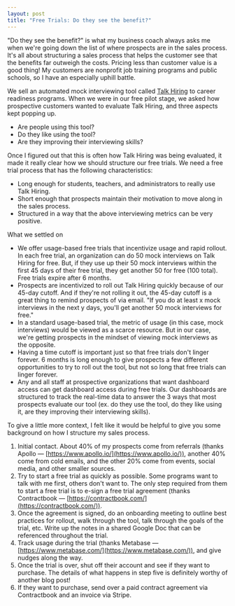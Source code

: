 ```yaml
---
layout: post
title: "Free Trials: Do they see the benefit?"
---
```

"Do they see the benefit?" is what my business coach always asks me when we're going down the list of where prospects are in the sales process.  It's all about structuring a sales process that helps the customer see that the benefits far outweigh the costs.  Pricing less than customer value is a good thing!  My customers are nonprofit job training programs and public schools, so I have an especially uphill battle. 

We sell an automated mock interviewing tool called [Talk Hiring](https://www.talkhiring.com) to career readiness programs.  When we were in our free pilot stage, we asked how prospective customers wanted to evaluate Talk Hiring, and three aspects kept popping up.

- Are people using this tool?
- Do they like using the tool?
- Are they improving their interviewing skills?

Once I figured out that this is often how Talk Hiring was being evaluated, it made it really clear how we should structure our free trials.  We need a free trial process that has the following characteristics:

- Long enough for students, teachers, and administrators to really use Talk Hiring.
- Short enough that prospects maintain their motivation to move along in the sales process.
- Structured in a way that the above interviewing metrics can be very positive.

What we settled on

- We offer usage-based free trials that incentivize usage and rapid rollout.  In each free trial, an organization can do 50 mock interviews on Talk Hiring for free.  But, if they use up their 50 mock interviews within the first 45 days of their free trial, they get another 50 for free (100 total).  Free trials expire after 6 months.
- Prospects are incentivized to roll out Talk Hiring quickly because of our 45-day cutoff.  And if they're not rolling it out, the 45-day cutoff is a great thing to remind prospects of via email.  "If you do at least x mock interviews in the next y days, you'll get another 50 mock interviews for free."
- In a standard usage-based trial, the metric of usage (in this case, mock interviews) would be viewed as a scarce resource.  But in our case, we're getting prospects in the mindset of viewing mock interviews as the opposite.
- Having a time cutoff is important just so that free trials don't linger forever.  6 months is long enough to give prospects a few different opportunities to try to roll out the tool, but not so long that free trials can linger forever.
- Any and all staff at prospective organizations that want dashboard access can get dashboard access during free trials.  Our dashboards are structured to track the real-time data to answer the 3 ways that most prospects evaluate our tool (ex. do they use the tool, do they like using it, are they improving their interviewing skills).

To give a little more context, I felt like it would be helpful to give you some background on how I structure my sales process.

1. Initial contact.  About 40% of my prospects come from referrals (thanks Apollo — [https://www.apollo.io/](https://www.apollo.io/)), another 40% come from cold emails, and the other 20% come from events, social media, and other smaller sources.
2. Try to start a free trial as quickly as possible.  Some programs want to talk with me first, others don't want to.  The only step required from them to start a free trial is to e-sign a free trial agreement (thanks Contractbook — [https://contractbook.com/](https://contractbook.com/)).  
3. Once the agreement is signed, do an onboarding meeting to outline best practices for rollout, walk through the tool, talk through the goals of the trial, etc.  Write up the notes in a shared Google Doc that can be referenced throughout the trial.
4. Track usage during the trial (thanks Metabase — [https://www.metabase.com/](https://www.metabase.com/)), and give nudges along the way.
5. Once the trial is over, shut off their account and see if they want to purchase.  The details of what happens in step five is definitely worthy of another blog post!
6. If they want to purchase, send over a paid contract agreement via Contractbook and an invoice via Stripe.